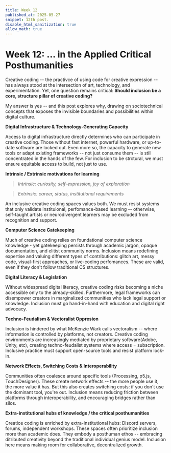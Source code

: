 ```yaml
---
title: Week 12 
published_at: 2025-05-27
snippet: 12th post.
disable_html_sanitization: true
allow_math: true
---
```


# Week 12: ... in the Applied Critical Posthumanities

Creative coding -- the practivce of using code for creative expression -- has always stood at the intersection of art, technology, and experimentation. Yet, one question remains critical: **Should inclusion be a core, structure pillar of creative coding?**

My answer is yes -- and this post explores why, drawing on sociotechnical concepts that exposes the invisible boundaries and possibilities within digital culture. 

**Digital Infrastructure & Technology-Generating Capacity**

Access to digital infrastructure directly determines who can participate in creative coding. Those without fast internet, powerful hardware, or up-to-date software are locked out. Even more so, the capacity to generate new tools or adapt existing frameworks -- not just consume them -- is still concentrated in the hands of the few. For inclusion to be strctural, we must ensure equitable access to build, not just to use. 

**Intrinsic / Extrinsic motivations for learning**

> *Intrinsic: curiosity, self-expression, joy of exploration* 

> *Extrinsic: career, status, institutional requirements*

An inclusive creative coding spaces values both. We must resist systems that only validate instituional, perfomance-based learning -- otherwise, self-taught artists or neurodivergent learners may be excluded from recognition and support. 

**Computer Science Gatekeeping**

Much of creative coding relies on foundational computer science knowledge - yet gatekeeping persists through academic jargon, opaque documentation, and elitist community norms. Inclusion means redefining expertise and valuing different types of contributions: glitch art, messy code, visual-first approaches, or live-coding perfomances. These are valid, even if they don't follow traditional CS structures. 

**Digital Literacy & Legislation**

Without widespread digital literacy, creative coding risks becoming a niche accessible only to the already-skilled. Furthermore, legal frameworks can disempower creators in marginalized communities who lack legal support or knowledge. Inclusion must go hand-in-hand with education and digital right advocacy.

**Techno-Feudalism & Vectoralist Oppresion**

Inclusion is hindered by what McKenzie Wark calls vectoralism -- where information is controlled by platforms, not creators. Creative coding environments are increasingly mediated by proprietary software(Adobe, Unity, etc), creating techno-feudalist systems where access = subscription. Inclusive practice must support open-source tools and resist platform lock-in. 

**Network Effects, Switching Costs & Interoperability**

Communities often coalesce around specific tools (Processing, p5.js, TouchDesigner). These create network effects -- the more people use it, the more value it has. But this also creates switching costs: if you don't use the dominant tool, you're out. Inclusion means reducing friction between platforms through interoperability, and encouraging bridges rather than silos. 

**Extra-institutional hubs of knowledge / the critical posthumanities**

Creatice coding is enriched by extra-institutional hubs: Discord servers, forums, independent workshops. These spaces often prioritize inclusion more than academic does. They embody a posthuman ethos -- embracing ditributed creativity beyond the traditional individual genius model. Inclusion here means making room for collaborative, decentralized growth. 